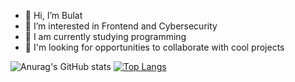 - 👋 Hi, I’m Bulat
- 👀 I’m interested in Frontend and Cybersecurity
- 🌱 I am currently studying programming
- 💞️ I'm looking for opportunities to collaborate with cool projects

![Anurag's GitHub stats](https://github-readme-stats.vercel.app/api?username=damaskoo&show_icons=true&theme=tokyonight)
[![Top Langs](https://github-readme-stats.vercel.app/api/top-langs/?username=damaskoo)](https://github.com/damaskoo/github-readme-stats)

